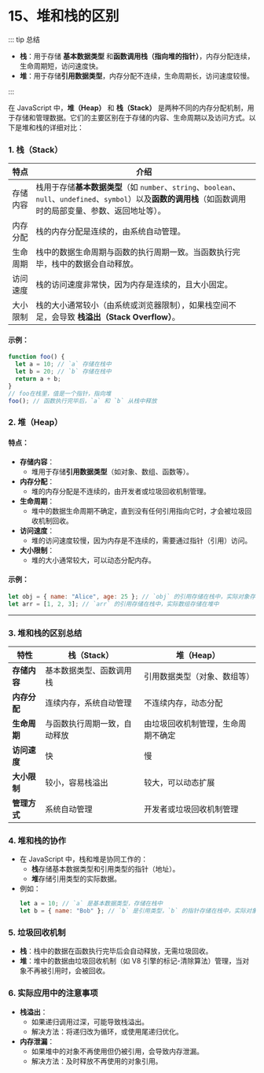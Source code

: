 # 15、堆和栈的区别

::: tip 总结

- **栈**：用于存储 **基本数据类型** 和**函数调用栈（指向堆的指针）**，内存分配连续，生命周期短，访问速度快。
- **堆**：用于存储**引用数据类型**，内存分配不连续，生命周期长，访问速度较慢。

:::

在 JavaScript 中，**堆（Heap）** 和 **栈（Stack）** 是两种不同的内存分配机制，用于存储和管理数据。它们的主要区别在于存储的内容、生命周期以及访问方式。以下是堆和栈的详细对比：

### 1. **栈（Stack）**

| 特点     | 介绍                                                                                                                                                            |
| -------- | --------------------------------------------------------------------------------------------------------------------------------------------------------------- |
| 存储内容 | 栈用于存储**基本数据类型**（如 `number`、`string`、`boolean`、`null`、`undefined`、`symbol`）以及**函数的调用栈**（如函数调用时的局部变量、参数、返回地址等）。 |
| 内存分配 | 栈的内存分配是连续的，由系统自动管理。                                                                                                                          |
| 生命周期 | 栈中的数据生命周期与函数的执行周期一致。当函数执行完毕，栈中的数据会自动释放。                                                                                  |
| 访问速度 | 栈的访问速度非常快，因为内存是连续的，且大小固定。                                                                                                              |
| 大小限制 | 栈的大小通常较小（由系统或浏览器限制），如果栈空间不足，会导致 **栈溢出（Stack Overflow）**。                                                                   |

#### 示例：

```javascript
function foo() {
  let a = 10; // `a` 存储在栈中
  let b = 20; // `b` 存储在栈中
  return a + b;
}
// foo在栈里，值是一个指针，指向堆
foo(); // 函数执行完毕后，`a` 和 `b` 从栈中释放
```

### 2. **堆（Heap）**

#### 特点：

- **存储内容**：
  - 堆用于存储**引用数据类型**（如对象、数组、函数等）。
- **内存分配**：
  - 堆的内存分配是不连续的，由开发者或垃圾回收机制管理。
- **生命周期**：
  - 堆中的数据生命周期不确定，直到没有任何引用指向它时，才会被垃圾回收机制回收。
- **访问速度**：
  - 堆的访问速度较慢，因为内存是不连续的，需要通过指针（引用）访问。
- **大小限制**：
  - 堆的大小通常较大，可以动态分配内存。

#### 示例：

```javascript
let obj = { name: "Alice", age: 25 }; // `obj` 的引用存储在栈中，实际对象存储在堆中
let arr = [1, 2, 3]; // `arr` 的引用存储在栈中，实际数组存储在堆中
```

---

### 3. **堆和栈的区别总结**

| 特性         | 栈（Stack）                  | 堆（Heap）                         |
| ------------ | ---------------------------- | ---------------------------------- |
| **存储内容** | 基本数据类型、函数调用栈     | 引用数据类型（对象、数组等）       |
| **内存分配** | 连续内存，系统自动管理       | 不连续内存，动态分配               |
| **生命周期** | 与函数执行周期一致，自动释放 | 由垃圾回收机制管理，生命周期不确定 |
| **访问速度** | 快                           | 慢                                 |
| **大小限制** | 较小，容易栈溢出             | 较大，可以动态扩展                 |
| **管理方式** | 系统自动管理                 | 开发者或垃圾回收机制管理           |

### 4. **堆和栈的协作**

- 在 JavaScript 中，栈和堆是协同工作的：
  - **栈**存储基本数据类型和引用类型的指针（地址）。
  - **堆**存储引用类型的实际数据。
- 例如：
  ```javascript
  let a = 10; // `a` 是基本数据类型，存储在栈中
  let b = { name: "Bob" }; // `b` 是引用类型，`b` 的指针存储在栈中，实际对象存储在堆中
  ```

### 5. **垃圾回收机制**

- **栈**：栈中的数据在函数执行完毕后会自动释放，无需垃圾回收。
- **堆**：堆中的数据由垃圾回收机制（如 V8 引擎的标记-清除算法）管理，当对象不再被引用时，会被回收。

### 6. **实际应用中的注意事项**

- **栈溢出**：
  - 如果递归调用过深，可能导致栈溢出。
  - 解决方法：将递归改为循环，或使用尾递归优化。
- **内存泄漏**：
  - 如果堆中的对象不再使用但仍被引用，会导致内存泄漏。
  - 解决方法：及时释放不再使用的对象引用。
